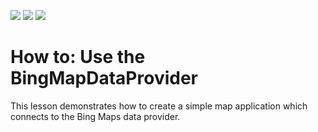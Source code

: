 <!-- default badges list -->
![](https://img.shields.io/endpoint?url=https://codecentral.devexpress.com/api/v1/VersionRange/128572217/18.1.3%2B)
[![](https://img.shields.io/badge/Open_in_DevExpress_Support_Center-FF7200?style=flat-square&logo=DevExpress&logoColor=white)](https://supportcenter.devexpress.com/ticket/details/T557311)
[![](https://img.shields.io/badge/📖_How_to_use_DevExpress_Examples-e9f6fc?style=flat-square)](https://docs.devexpress.com/GeneralInformation/403183)
<!-- default badges end -->
# How to: Use the BingMapDataProvider


This lesson demonstrates how to create a simple map application which connects to the Bing Maps data provider.

<br/>


